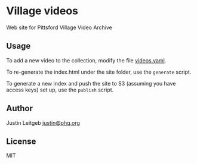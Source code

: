 # Village videos

Web site for Pittsford Village Video Archive

## Usage

To add a new video to the collection, modify the file [videos.yaml](videos.yaml).

To re-generate the index.html under the site folder, use the `generate` script.

To generate a new index and push the site to S3 (assuming you have access keys)
set up, use the `publish` script.

## Author

Justin Leitgeb <justin@phq.org>

## License

MIT
